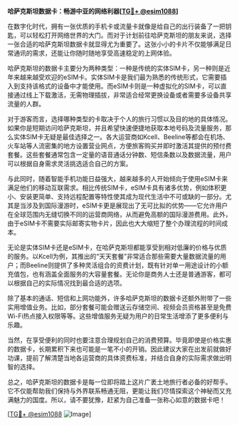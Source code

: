 **哈萨克斯坦数据卡：畅游中亚的网络利器[[TG💪+ @esim1088](https://t.me/s/esim1088)]**

在数字化时代，拥有一张优质的手机卡或流量卡就像是给自己的出行装备了一把钥匙，可以轻松打开网络世界的大门。而对于计划前往哈萨克斯坦的朋友来说，选择一张合适的哈萨克斯坦数据卡就显得尤为重要了。这张小小的卡片不仅能够满足日常通讯的需求，还能让你随时随地享受高速稳定的上网体验。

哈萨克斯坦的数据卡主要分为两种类型：一种是传统的实体SIM卡，另一种则是近年来越来越受欢迎的eSIM卡。实体SIM卡是我们最为熟悉的传统形式，它需要插入到支持该格式的设备中才能使用。而eSIM卡则是一种虚拟化的SIM卡，可以直接通过线上下载激活，无需物理插拔，非常适合经常更换设备或者需要多设备共享流量的人群。

对于游客而言，选择哪种类型的卡取决于个人的旅行习惯以及目的地的具体情况。如果你是短期访问哈萨克斯坦，并且希望快速便捷地获取本地号码及流量服务，那么实体SIM卡无疑是最佳选择之一。各大运营商如Kcell、Beeline等都会在机场、火车站等人流密集的地方设置营业网点，方便旅客购买并即时激活其提供的预付费套餐。这些套餐通常包含一定量的语音通话分钟数、短信条数以及数据流量，用户可以根据自身需求灵活挑选适合自己的方案。

与此同时，随着智能手机功能日益强大，越来越多的人开始倾向于使用eSIM卡来满足他们的移动互联需求。相比传统SIM卡，eSIM卡具有诸多优势，例如体积更小、安装更简单、支持远程配置等特性使其成为现代生活中不可或缺的一部分。尤其是当涉及到国际漫游时，eSIM卡更是展现出了无可比拟的优势——它允许用户在全球范围内无缝切换不同的运营商网络，从而避免高额的国际漫游费用。此外，由于eSIM卡不需要实际邮寄实物卡片，因此也大大缩短了整个办理流程的时间成本。

无论是实体SIM卡还是eSIM卡，在哈萨克斯坦都能享受到相对低廉的价格与优质的服务。以Kcell为例，其推出的“天天套餐”非常适合那些需要大量数据流量的用户；而Beeline则提供了多种灵活组合的资费计划，既有针对单一用途设计的小额充值包，也有涵盖全面服务的大容量套餐。无论你是商务人士还是普通游客，都可以根据自己的实际情况找到最合适的选项。

除了基本的通话、短信和上网功能外，许多哈萨克斯坦的数据卡还额外附带了一些实用增值业务。比如，部分套餐可能会赠送云存储空间、视频会员资格甚至是免费Wi-Fi热点接入权限等等。这些增值服务无疑为用户的日常生活增添了更多便利与乐趣。

当然，在享受便利的同时也要注意合理规划自己的消费预算。毕竟即使是价格实惠的数据卡，长期累积下来也可能是一笔不小的开销。因此建议大家在出发前就做好功课，提前了解清楚当地各运营商的具体资费标准，并结合自身的实际需求做出明智的选择。

总之，哈萨克斯坦的数据卡是每一位即将踏上这片广袤土地旅行者必备的好帮手。它不仅能帮助我们保持与外界联系畅通无阻，更能让我们尽情探索这个神秘而又充满魅力的国度。所以，请不要犹豫，赶紧为自己准备一张称心如意的数据卡吧！

[[TG💪+ @esim1088](https://t.me/s/esim1088) ![Image](https://i.postimg.cc/4NQfJmqS/Snipaste-2025-05-13-00-14-12.png)]